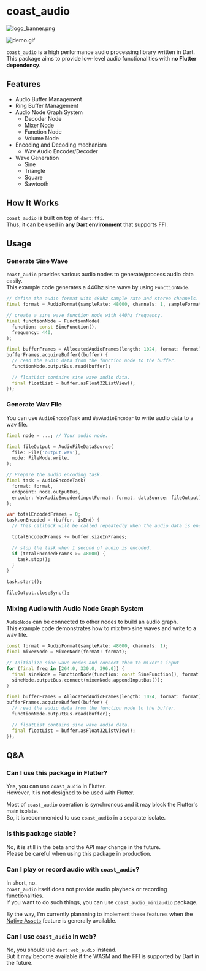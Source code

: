 # coast_audio

![logo_banner.png](resources/logo_banner.png)

![demo.gif](resources/demo.gif)

`coast_audio` is a high performance audio processing library written in Dart.\
This package aims to provide low-level audio functionalities with **no Flutter dependency**.

## Features

- Audio Buffer Management
- Ring Buffer Management
- Audio Node Graph System
  - Decoder Node
  - Mixer Node
  - Function Node
  - Volume Node
- Encoding and Decoding mechanism
  - Wav Audio Encoder/Decoder
- Wave Generation
  - Sine
  - Triangle
  - Square
  - Sawtooth

## How It Works

`coast_audio` is built on top of `dart:ffi`.\
Thus, it can be used in **any Dart environment** that supports FFI.

## Usage

### Generate Sine Wave

`coast_audio` provides various audio nodes to generate/process audio data easily.\
This example code generates a 440hz sine wave by using `FunctionNode`.

```dart
// define the audio format with 48khz sample rate and stereo channels.
final format = AudioFormat(sampleRate: 48000, channels: 1, sampleFormat: SampleFormat.int16);

// create a sine wave function node with 440hz frequency.
final functionNode = FunctionNode(
  function: const SineFunction(),
  frequency: 440,
);

final bufferFrames = AllocatedAudioFrames(length: 1024, format: format);
bufferFrames.acquireBuffer((buffer) {
  // read the audio data from the function node to the buffer.
  functionNode.outputBus.read(buffer);

  // floatList contains sine wave audio data.
  final floatList = buffer.asFloat32ListView();
});
```

### Generate Wav File

You can use `AudioEncodeTask` and `WavAudioEncoder` to write audio data to a wav file.

```dart
final node = ...; // Your audio node.

final fileOutput = AudioFileDataSource(
  file: File('output.wav'),
  mode: FileMode.write,
);

// Prepare the audio encoding task.
final task = AudioEncodeTask(
  format: format,
  endpoint: node.outputBus,
  encoder: WavAudioEncoder(inputFormat: format, dataSource: fileOutput),
);

var totalEncodedFrames = 0;
task.onEncoded = (buffer, isEnd) {
  // This callback will be called repeatedly when the audio data is encoded.

  totalEncodedFrames += buffer.sizeInFrames;

  // stop the task when 1 second of audio is encoded.
  if (totalEncodedFrames >= 48000) {
    task.stop();
  }
}

task.start();

fileOutput.closeSync();
```

### Mixing Audio with Audio Node Graph System

`AudioNode` can be connected to other nodes to build an audio graph.\
This example code demonstrates how to mix two sine waves and write to a wav file.

```dart
const format = AudioFormat(sampleRate: 48000, channels: 1);
final mixerNode = MixerNode(format: format);

// Initialize sine wave nodes and connect them to mixer's input
for (final freq in [264.0, 330.0, 396.0]) {
  final sineNode = FunctionNode(function: const SineFunction(), format: format, frequency: freq);
  sineNode.outputBus.connect(mixerNode.appendInputBus());
}

final bufferFrames = AllocatedAudioFrames(length: 1024, format: format);
bufferFrames.acquireBuffer((buffer) {
  // read the audio data from the function node to the buffer.
  functionNode.outputBus.read(buffer);

  // floatList contains sine wave audio data.
  final floatList = buffer.asFloat32ListView();
});
```

## Q&A

### Can I use this package in Flutter?

Yes, you can use `coast_audio` in Flutter.\
However, it is not designed to be used with Flutter.

Most of `coast_audio` operation is synchronous and it may block the Flutter's main isolate.\
So, it is recommended to use `coast_audio` in a separate isolate.

### Is this package stable?

No, it is still in the beta and the API may change in the future.\
Please be careful when using this package in production.

### Can I play or record audio with `coast_audio`?

In short, no.\
`coast_audio` itself does not provide audio playback or recording functionalities.\
If you want to do such things, you can use `coast_audio_miniaudio` package.

By the way, I'm currently plannning to implement these features when the [Native Assets](https://github.com/dart-lang/sdk/issues/50565) feature is generally available.

### Can I use `coast_audio` in web?

No, you should use `dart:web_audio` instead.\
But it may become available if the WASM and the FFI is supported by Dart in the future.
